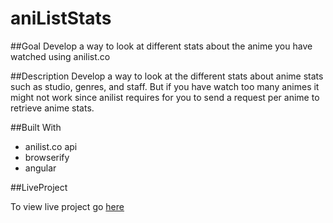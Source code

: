 # aniListStats

##Goal
Develop a way to look at different stats about the anime you have watched using anilist.co

##Description
Develop a way to look at the different stats about anime stats such as studio, genres, and staff.
But if you have watch too many animes it might not work since anilist requires for you to send a request per anime to 
retrieve anime stats.

##Built With
* anilist.co api
* browserify
* angular

##LiveProject

To view live project go [here](http://nicolasbotello.com/aniListStats/)
